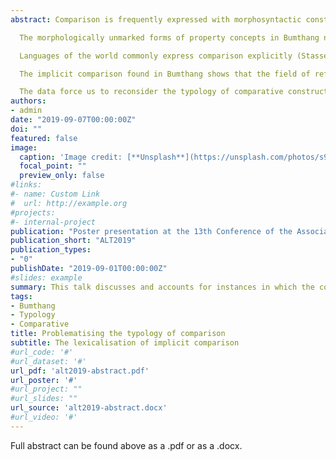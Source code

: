 ```yaml
---
abstract: Comparison is frequently expressed with morphosyntactic constructions that are more marked than the associated positive concept (Jakobson 1971, Bobaljik 2012). For example, English has the comparative taller, compared to the positive tall, and variants of this markedness pattern are not uncommon. This talk discusses and accounts for instances in which the comparative is instead less marked than the positive, focusing on Bumthang, a Tibeto-Burman language of Bhutan (cf van Driem 2015), as seen in (1).

  The morphologically unmarked forms of property concepts in Bumthang necessarily have a comparative interpretation, which is not as surprising as we might expect. The use of any gradable property concept includes, at least pragmatically, comparison to an entity that does not meet the criteria for description by that property concept - nothing is cheap without something else being expensive, for instance (2). This is because gradable property concepts are conceptualised with ‘cut-off points’, as represented in (3) - some things are not tall, some things are not cheap.

  Languages of the world commonly express comparison explicitly (Stassen 1985). This may involve markers of the standard (e.g. taller than) or degree markers modifying the property, as above. However, many languages of Australia, Melanesia and the Americas encode comparison with conjunct strategies that implicitly encode this concept (Stassen 2013, Schapper and de Vries 2018; (4)). In Bumthang, where comparison is encoded in the lexicalisation of property concepts ((1)), implicit comparison is found in a sole clause without the use of a conjunct strategy. This implies that the field of reference for property concepts in Bumthang includes entities that do not meet the criteria for description by that property concept – i.e. asserting that something is tall or taller makes covert reference to things which are not – in contrast to more commonly discussed strategies involving comparison.

  The implicit comparison found in Bumthang shows that the field of reference beyond the domain of the property itself is a potential variable at play in the typology of comparison, since the field of reference may include entities that fail to meet the cut-off point for description by the property concept. This is schematised in (3), where Bumthang includes the left-hand part of the figure in its lexicalisation, as opposed to languages like English, where that domain is only included pragmatically.

  The data force us to reconsider the typology of comparative constructions. A cross-linguistic study should include the morphosyntax of the predicate as well as the standard, and also incorporate a more nuanced understanding of the semantics encoded in property concept lexemes.
authors:
- admin
date: "2019-09-07T00:00:00Z"
doi: ""
featured: false
image:
  caption: 'Image credit: [**Unsplash**](https://unsplash.com/photos/s9CC2SKySJM)'
  focal_point: ""
  preview_only: false
#links:
#- name: Custom Link
#  url: http://example.org
#projects:
#- internal-project
publication: "Poster presentation at the 13th Conference of the Association for Linguistic Typology, University of Pavia"
publication_short: "ALT2019"
publication_types:
- "0"
publishDate: "2019-09-01T00:00:00Z"
#slides: example
summary: This talk discusses and accounts for instances in which the comparative is instead less marked than the positive, focusing on Bumthang, a Tibeto-Burman language of Bhutan.
tags:
- Bumthang
- Typology
- Comparative
title: Problematising the typology of comparison
subtitle: The lexicalisation of implicit comparison
#url_code: '#'
#url_dataset: '#'
url_pdf: 'alt2019-abstract.pdf'
url_poster: '#'
#url_project: ""
#url_slides: ""
url_source: 'alt2019-abstract.docx'
#url_video: '#'
---
```


Full abstract can be found above as a .pdf or as a .docx.
